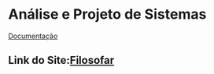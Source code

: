 # Análise e Projeto de Sistemas

[Documentação](../../wiki/)

 ## Link do Site:[Filosofar](https://eng-sw.github.io/es1-ds3-bros/index.html)
